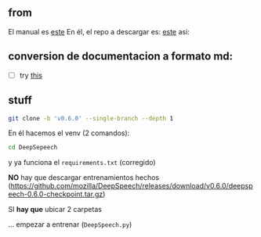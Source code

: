 ## from

El manual es [este](https://medium.com/visionwizard/train-your-own-speech-recognition-model-in-5-simple-steps-512d5ac348a5)
En él, el repo a descargar es: [este](https://github.com/mozilla/DeepSpeech.git)
    asi:

## conversion de documentacion a formato md:

- [ ] try [this](https://gist.github.com/zaiste/77a946bbba73f5c4d33f3106a494e6cd)

## stuff

```bash
git clone -b 'v0.6.0' --single-branch --depth 1 
```

En él hacemos el venv (2 comandos):

```bash
cd DeepSepeech
```

y ya funciona el `requirements.txt` (corregido)


**NO** hay que descargar entrenamientos hechos 
(https://github.com/mozilla/DeepSpeech/releases/download/v0.6.0/deepspeech-0.6.0-checkpoint.tar.gz)

SI **hay que** ubicar 2 carpetas 

... empezar a entrenar (`DeepSpeech.py`)



